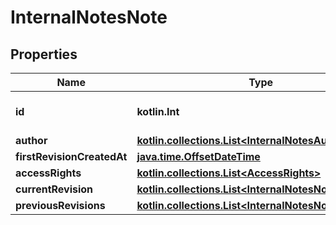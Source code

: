 
# InternalNotesNote

## Properties
Name | Type | Description | Notes
------------ | ------------- | ------------- | -------------
**id** | **kotlin.Int** | Unique numerical identifier. | 
**author** | [**kotlin.collections.List&lt;InternalNotesAuthor&gt;**](InternalNotesAuthor.md) |  | 
**firstRevisionCreatedAt** | [**java.time.OffsetDateTime**](java.time.OffsetDateTime.md) |  | 
**accessRights** | [**kotlin.collections.List&lt;AccessRights&gt;**](AccessRights.md) |  | 
**currentRevision** | [**kotlin.collections.List&lt;InternalNotesNoteRevision&gt;**](InternalNotesNoteRevision.md) |  | 
**previousRevisions** | [**kotlin.collections.List&lt;InternalNotesNoteRevision&gt;**](InternalNotesNoteRevision.md) |  |  [optional]



